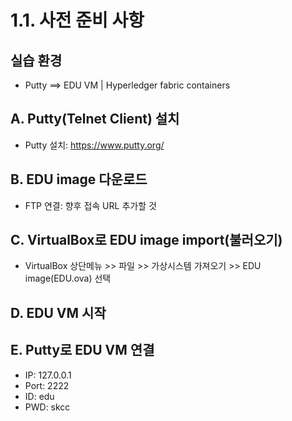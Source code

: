 # 1.1. 사전 준비 사항
## 실습 환경
- Putty ==> EDU VM | Hyperledger fabric containers

## A. Putty(Telnet Client) 설치
- Putty 설치: https://www.putty.org/

## B. EDU image 다운로드
- FTP 연결: 향후 접속 URL 추가할 것

## C. VirtualBox로 EDU image import(불러오기)
- VirtualBox 상단메뉴 >> 파일 >> 가상시스템 가져오기 >> EDU image(EDU.ova) 선택

## D. EDU VM 시작

## E. Putty로 EDU VM 연결
- IP: 127.0.0.1  
- Port: 2222
- ID: edu
- PWD: skcc
